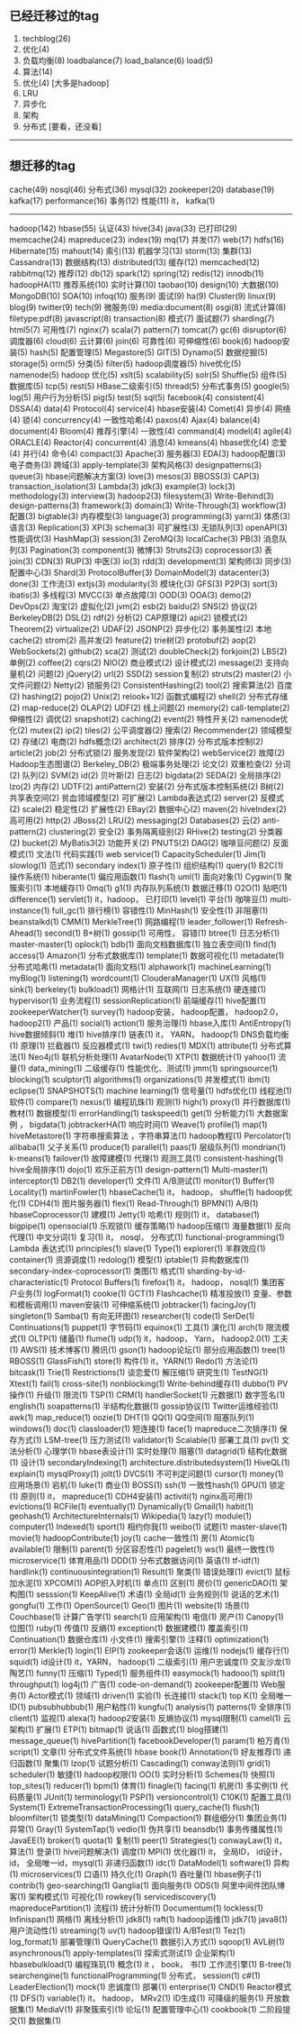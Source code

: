 
## 已经迁移过的tag
1. techblog(26)
2. 优化(4)
3. 负载均衡(8) loadbalance(7)  load_balance(6) load(5)
4. 算法(14)
5. 优化(4) [大多是hadoop]
6. LRU  
7. 异步化    
8. 架构  
9. 分布式 [要看，还没看] 

---
## 想迁移的tag

cache(49) nosql(46) 分布式(36)  mysql(32) 
zookeeper(20) database(19)  kafka(17) performance(16) 事务(12) 性能(11) 
it， kafka(1)

-----

hadoop(142) hbase(55)  认证(43)  hive(34) java(33) 已打印(29) 
 memcache(24) mapreduce(23)  index(19) mq(17)  并发(17) web(17) hdfs(16) 
Hibernate(15) mahout(14)  索引(13) 机器学习(13) storm(13) 集群(13) Cassandra(13) 数据结构(13) distributed(13) 
缓存(12) memcached(12) rabbitmq(12) 推荐(12) db(12) spark(12) spring(12) redis(12) innodb(11) hadoopHA(11) 
推荐系统(10) 实时计算(10) taobao(10) design(10) 大数据(10) MongoDB(10) SOA(10) infoq(10) 服务(9) 面试(9) ha(9) Cluster(9) linux(9) 
blog(9) twitter(9) tech(9) 微服务(9) media:document(8) osgi(8)  流式计算(8) filetype:pdf(8) javascript(8) transaction(8) 
模式(7) 面试题(7) sharding(7) html5(7) 可用性(7) nginx(7) scala(7) pattern(7) tomcat(7) gc(6) disruptor(6) 调度器(6) 
cloud(6) 云计算(6) join(6)  可靠性(6) 可伸缩性(6) book(6) hadoop安装(5) hash(5) 配置管理(5) Megastore(5) GIT(5) Dynamo(5) 
数据挖掘(5) storage(5) orm(5) 分类(5) filter(5) hadoop调度器(5) hive优化(5) namenode(5) hadoop 优化(5) xslt(5) scalability(5) 
solr(5) Shuffle(5)  组件(5) 数据库(5) tcp(5) rest(5) HBase二级索引(5) thread(5) 分布式事务(5) google(5) log(5) 用户行为分析(5)
pig(5) test(5) sql(5) facebook(4) consistent(4) DSSA(4) data(4) Protocol(4) service(4) hbase安装(4) Comet(4) 异步(4)  网络(4) 
锁(4) concurrency(4) 一致性哈希(4) paxos(4) Ajax(4) balance(4) document(4) Bloom(4) 推荐引擎(4) 一致性(4) command(4) model(4) agile(4)
ORACLE(4) Reactor(4) concurrent(4) 消息(4) kmeans(4) hbase优化(4) 恋爱(4) 并行(4) 命令(4) compact(3) Apache(3) 服务器(3) EDA(3) hadoop配置(3)
电子商务(3) 跨域(3) apply-template(3) 架构风格(3) designpatterns(3) queue(3) hbase问题解决方案(3) love(3) mesos(3) BBOSS(3) CAP(3) 
transaction_isolation(3) Lambda(3) jdk(3) example(3) lock(3) methodology(3) interview(3) hadoop2(3) filesystem(3) Write-Behind(3) 
design-patterns(3) framework(3) domain(3) Write-Through(3) workflow(3) 配置(3) bigtable(3) 内存模型(3) language(3) programming(3) 
yarn(3) 体质(3) 语言(3) Replication(3) XP(3) schema(3) 可扩展性(3) 无锁队列(3) openAPI(3) 性能调优(3) HashMap(3) session(3) ZeroMQ(3) 
localCache(3) PB(3) 消息队列(3) Pagination(3) component(3) 微博(3) Struts2(3) coprocessor(3) 表join(3) CDN(3) RUP(3) 中医(3) io(3) rdd(3)
development(3) 架构师(3) 同步(3) 配置中心(3) Shard(3) ProtocolBuffer(3) DomainModel(3) datacenter(3) done(3) 工作流(3) extjs(3) modularity(3)
模块化(3) GFS(3) P2P(3) sort(3) ibatis(3) 多线程(3) MVCC(3) 单点故障(3) OOD(3) OOA(3) demo(2) DevOps(2) 淘宝(2) 虚拟化(2) jvm(2) esb(2)
baidu(2) SNS(2) 协议(2) BerkeleyDB(2) DSL(2) rdf(2) 分析(2) CAP原理(2) api(2) 锁模式(2) Theorem(2) virtualize(2) UDAF(2) JSONP(2) 异步化(2)
事务属性(2) 本地cache(2) strom(2) 高并发(2) feature(2) trie树(2) protobuf(2) aop(2) WebSockets(2) github(2) sca(2) 测试(2) doubleCheck(2) 
forkjoin(2) LBS(2) 单例(2) coffee(2) cqrs(2) NIO(2) 商业模式(2) 设计模式(2) message(2) 支持向量机(2) 问题(2) jQuery(2) url(2) SSD(2) 
session复制(2) struts(2) master(2) 小文件问题(2) Netty(2) 锁服务(2) ConsistentHashing(2) tool(2) 搜索算法(2) 百度(2) hashing(2) 
pojo(2) Unix(2) relook+1(2) 函数式编程(2) shell(2) 分布式存储(2) map-reduce(2) OLAP(2) UDF(2) 线上问题(2) memory(2) call-template(2) 
伸缩性(2) 调优(2) snapshot(2) caching(2) event(2) 特性开关(2) namenode优化(2) mutex(2) ip(2) tiles(2) 公平调度器(2) 搜索(2) Recommender(2)
领域模型(2) 存储(2) 电商(2) hdfs概念(2) architect(2) 排序(2) 分布式版本控制(2) article(2) job(2) 分布式锁(2) 服务发现(2) 软件架构(2) 
webService(2) 故障(2) Hadoop生态图谱(2) Berkeley_DB(2) 极端事务处理(2) 论文(2) 双重检查(2) 分词(2) 队列(2) SVM(2) id(2) 贝叶斯(2) 日志(2) 
bigdata(2) SEDA(2) 全局排序(2) lzo(2) 内存(2) UDTF(2) antiPattern(2) 安装(2) 分布式版本控制系统(2) B树(2) 共享表空间(2) 贫血领域模型(2) 
可扩展(2) Lambda表达式(2) server(2) 反模式(2) scale(2) 稳定性(2) 扩展性(2) EBay(2) 数据中心(2) maven(2) hiveIndex(2) 高可用(2) http(2) 
JBoss(2) LRU(2) messaging(2) Databases(2) 云(2) anti-pattern(2) clustering(2) 安全(2) 事务隔离级别(2) RHive(2) testing(2) 分类器(2)
bucket(2) MyBatis3(2) 功能开关(2) PNUTS(2) DAG(2) 咖啡豆问题(2) 反面模式(1) 文法(1) 代码实践(1) web service(1) CapacityScheduler(1) 
Jim(1) slowlog(1) 范式(1) secondary index(1) 原子性(1) 组织结构(1) query(1) B2C(1) 操作系统(1) hiberante(1) 偏应用函数(1) flash(1) 
uml(1) 面向对象(1) Cygwin(1) 聚簇索引(1) 本地緩存(1) 0mq(1) g1(1) 内存队列系统(1) 数据迁移(1) O2O(1) 贴吧(1) difference(1) servlet(1) 
it，hadoop， 已打印(1) level(1) 平台(1) 咖啡豆(1) multi-instance(1) full_gc(1) 排行榜(1) 容错性(1) MinHash(1) 安全性(1) 非阻塞(1) 
beanstalkd(1) CMM(1) MerkleTree(1) 网路编程(1) leader_follower(1) Refresh-Ahead(1) second(1) B+树(1) gossip(1) 可用性， 容错(1) 
btree(1) 日志分析(1) master-master(1) oplock(1) bdb(1) 面向文档数据库(1) 独立表空间(1) find(1) access(1) Amazon(1) 分布式数据库(1) 
template(1) 数据可视化(1) metadate(1) 分布式哈希(1) metadata(1) 面向文档(1) alphawork(1) machineLearning(1) myBlog(1) listening(1) 
wordcount(1) ClouderaManager(1) UX(1) 风格(1) sink(1) berkeley(1) bulkload(1) 网格计(1) 互联网(1) 日志系统(1) 硬连接(1) hypervisor(1) 
业务流程(1) sessionReplication(1) 前端缓存(1) hive配置(1) zookeeperWatcher(1) survey(1) hadoop安装， hadoop配置， hadoop2.0， hadoop2(1) 
产品(1) social(1) action(1) 服务治理(1) hbase入库(1) AntiEntropy(1) hive数据倾斜(1) 堆(1) hive排序(1) 
链表(1) it， YARN， hadoop(1) DNS负载均衡(1) 原理(1) 拦截器(1) 反应器模式(1) twi(1) redies(1) MDX(1) attribute(1) 
分布式算法(1) Neo4j(1) 联机分析处理(1) AvatarNode(1) XTP(1) 数据统计(1) yahoo(1) 流量(1) data_mining(1) 二级缓存(1) 
性能优化、测试(1) jmm(1) springsource(1) blocking(1) sculptor(1) algorithms(1) organizations(1) 并发模式(1) ibm(1) 
eclipse(1) SNAPSHOTS(1) machine learning(1) 信号量(1) hdfs优化(1) 线程池(1) 软件(1) compare(1) nexus(1) 编程玑珠(1) 
观测(1) high(1) proxy(1) 并行数据库(1) 教材(1) 数据模型(1) errorHandling(1) taskspeed(1) get(1) 分析能力(1) 大数据案例 ， bigdata(1) 
jobtrackerHA(1) 响应时间(1) Weave(1) profile(1) map(1) hiveMetastore(1) 字符串搜索算法 ，字符串算法(1) hadoop教程(1) Percolator(1) 
alibaba(1) 父子关系(1) produce(1) parallel(1) paas(1) 层级队列(1) mondrian(1) k-means(1) failover(1) 故障建模(1) 代理(1) 
观测工具(1) consistent-hashing(1) hive全局排序(1) dojo(1) 欢乐正前方(1) design-pattern(1) Multi-master(1) interceptor(1) 
DB2(1) developer(1) 文件(1) A/B测试(1) monitor(1) Buffer(1) Locality(1) martinFowler(1) hbaseCache(1) it， hadoop， shuffle(1) 
hadoop优化(1) CDH4(1) 图片服务器(1) flex(1) Read-Through(1) BPMN(1) A/B(1) hbaseCoprocessor(1) 建模(1) Jetty(1) 哈希(1) 规则(1) 
it， database(1) bigpipe(1) opensocial(1) 乐观锁(1) 缓存策略(1) hadoop压缩(1) 海量数据(1) 反向代理(1) 中文分词(1) 复习(1) 
it， nosql， 分布式(1) functional-programming(1) Lambda 表达式(1) principles(1) slave(1) Type(1) explorer(1) 
羊群效应(1) container(1) 资源调度(1) redolog(1) 模型(1) iptable(1) 异构数据库(1) secondary-index-coprocessor(1) 
类图(1) 格式(1) sharding-by-id-characteristic(1) Protocol Buffers(1) firefox(1) it， hadoop， nosql(1) 
集团客户业务(1) logFormat(1) cookie(1) GCT(1) Flashcache(1) 精准投放(1) 变量、参数和模板调用(1) maven安装(1) 
可伸缩系统(1) jobtracker(1) facingJoy(1) singleton(1) Samba(1) 有向无环图(1) researcher(1) code(1) SerDe(1) 
Continuations(1) puppet(1) 字节码(1) equinox(1) 工具(1) 演化(1) arch(1) 限流模式(1) OLTP(1) 储蓄(1) flume(1) 
udp(1) it，hadoop， Yarn， hadoop2.0(1) 工夫(1) AWS(1) 技术博客(1) 腾讯(1) gson(1) hadoop论坛(1) 部分应用函数(1) tree(1) RBOSS(1) 
GlassFish(1) store(1) 构件(1) it，YARN(1) Redo(1) 方法论(1) bitcask(1) Trie(1) Restrictions(1) 谈恋爱(1) 解压缩(1) 研究生(1) TestNG(1) 
Xtext(1) fail(1) cross-site(1) nonblocking(1) Write-behind缓存(1) dubbo(1) PV操作(1) 升级(1) 限流(1) TSP(1) CRM(1) handlerSocket(1) 
元数据(1) 数字签名(1) english(1) soapatterns(1) 半结构化数据(1) gossip协议(1) Twitter运维经验(1) awk(1) map_reduce(1) oozie(1) DHT(1)
QQ(1) QQ空间(1) 阻塞队列(1) windows(1) doc(1) classloader(1) 短连接(1) face(1) mapreduce二次排序(1) 保存方式(1) LSM-tree(1) 压力测试(1)
validator(1) Scalable(1) 部署工具(1) pv(1) 文法分析(1) 心理学(1) hbase表设计(1) 实时处理(1) 阻塞(1) datagrid(1) 结构化数据(1) 设计(1) 
secondaryIndexing(1) architecture.distributedsystem(1) HiveQL(1) explain(1) mysqlProxy(1) jolt(1) DVCS(1) 不可判定问题(1) cursor(1) 
money(1)  应用场景(1) 宕机(1) luke(1) 商业(1) BOSS(1) ssh(1) 一致性hash(1) GPU(1) 锁定(1) 原则(1) it， mapreduce(1) 
CDH4安装(1) activiti(1) nginx高可用(1) evictions(1) RCFile(1) eventually(1) Dynamically(1) Gmail(1) habit(1) geohash(1) 
ArchitectureInternals(1) Wikipedia(1) lazy(1) module(1) computer(1) Indexed(1) sport(1) 相约你我(1) weibo(1) 试题(1) 
master-slave(1) movie(1) hadoopContribute(1) joy(1) cache一致性(1) 房(1) Atomic(1) available(1) 限制(1) parent(1) 
分区容忍性(1) pagelet(1) ws(1) 最终一致性(1) microservice(1) 体育用品(1) DDD(1) 分布式数据访问(1) 英语(1) tf-idf(1) hardlink(1) 
continuousintegration(1) Result(1) 聚类(1) 错误处理(1) evict(1) 鼠标加水泥(1) XPCOM(1) AOP织入时机(1) 单点(1) 区别(1) 房价(1) 
genericDAO(1) 架构图(1) sesssion(1) KeepAlive(1) 术语(1) 全局id(1) 业务规则(1) 说话的艺术(1) gongfu(1) 工作(1) OpenSource(1) 
Geo(1) 图片(1) website(1) 场景(1) Couchbase(1) 计算广告学(1) search(1) 应用架构(1) 电信(1) 房产(1) Canopy(1) 位图(1) ruby(1) 
传值(1) 反熵(1) exception(1) 数据建模(1) 覆盖索引(1) Continuation(1) 数据仓库(1) 小文件(1) 搜索引擎(1) 注释(1) optimization(1) 
error(1) Merkle(1) login(1) EIP(1) zookeeper会话(1) 运维(1) nodejs(1) 缓存行(1) squid(1) id设计(1) it，YARN， hadoop(1) 
二级索引(1) 用户忠诚度(1) 交友沙龙(1) 陶艺(1) funny(1) 压缩(1) Typed(1) 服务组件(1) easymock(1) hadooo(1) split(1) throughput(1) 
log4j(1) 广告(1) code-on-demand(1) zookeeper配置(1) Web服务(1) Actor模式(1) 领域(1) driven(1) 实验(1) 长连接(1) stack(1) top K(1) 
全局唯一ID(1) pubsubhubbub(1) 用户粘性(1) kungfu(1) analysis(1) patterns(1) 全排序(1) client(1) 监视(1) alexa(1) hadoop2安装(1) 
反熵协议(1) mysql限制(1) camel(1) 云架构(1) 扩展(1) ETP(1) bitmap(1) 说话(1) 函数式(1) blog搭建(1) message_queue(1) hivePartition(1) 
facebookDeveloper(1) param(1) 柏万青(1) script(1) 文章(1) 分布式文件系统(1) hbase book(1) Annotation(1) 好友推荐(1) 递归函数(1) 
聚集(1) lzop(1) 试题分析(1) Cascading(1) conway法则(1) grid(1) scheduler(1) 敏捷(1) hadoop权限(1) OO(1) 实时分析(1) Schemes(1) 
快照(1) top_sites(1) reducer(1) bpm(1) 体育(1) finagle(1) facing(1) 机房(1) 多实例(1) 代码质量(1) JUnit(1) terminology(1) PSP(1) 
versioncontrol(1) C10K(1) 配置工具(1) System(1) ExtremeTransactionProcessing(1) query_cache(1) flush(1) bloomfilter(1) 锁类型(1)
dataMining(1) Compaction(1) 群组细分(1) 集团业务(1) 异常(1) Gray(1) SystemTap(1) vedio(1) 伪共享(1) beansdb(1) 事务传播属性(1) 
JavaEE(1) broker(1) quota(1) 复制(1) peer(1) Strategies(1) conwayLaw(1) it， 算法(1) 登录(1) hive问题解决(1) 调度(1) MPI(1) 
优化器(1) it， 全局ID， id设计， id， 全局唯一id，mysql(1) 非递归函数(1) idc(1) DataModel(1) software(1) 异构(1) microservices(1) 
口语(1) 持久化(1) Graph(1) 吞吐量(1) hbase例子(1) contrib(1) geo-searching(1) Ganglia(1) 面向服务(1) ODS(1) 阿里中间件团队博客(1)
架构模式(1) 可视化(1) rowkey(1) servicediscovery(1) mapreducePartition(1) 流程(1) 统计分析(1) Documentum(1) lockless(1) Infinispan(1)
网格(1) 离线分析(1) jdk8(1) raft(1) hadoop运维(1) jdk7(1) java8(1) 用户流动性(1) streaming(1) uv(1) hadoop错误(1) A/BTest(1) Tez(1) 
log_format(1) 部署管理(1) QueryCache(1) 数据引入方式(1) sqoop(1) AVL树(1) asynchronous(1) apply-templates(1) 探索式测试(1) 企业架构(1)
hbasebulkload(1) 编程珠玑(1) 概念(1) it ， book， 书(1) 工作流引擎(1) B-tree(1) searchengine(1) functionalProgramming(1) 
分布式， session(1) c#(1) LeaderElection(1) mock(1) 忠诚度(1) 部署(1) enterprise(1) CND(1) Reactor模式(1) DFS(1) variable(1) 
it， hadoop， MRv2(1) ID生成(1) 可降级的服务(1) 开放数据集(1) MediaV(1) 非聚簇索引(1) 论坛(1) 配置管理中心(1) cookbook(1) 
二阶段提交(1) 数据集(1)
